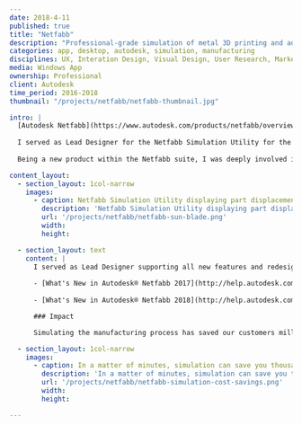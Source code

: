 ```yaml
---
date: 2018-4-11
published: true
title: "Netfabb"
description: "Professional-grade simulation of metal 3D printing and additive manufacturing processes"
categories: app, desktop, autodesk, simulation, manufacturing
disciplines: UX, Interation Design, Visual Design, User Research, Market Research
media: Windows App
ownership: Professional
client: Autodesk
time_period: 2016-2018
thumbnail: "/projects/netfabb/netfabb-thumbnail.jpg"

intro: |
  [Autodesk Netfabb](https://www.autodesk.com/products/netfabb/overview) is a suite of tools for streamlining and optimizing additive manufacturing processes. 
  
  I served as Lead Designer for the Netfabb Simulation Utility for the 2017 and 2018 product releases. This is a standalone application within the suite that enables engineers to simulate professional-grade metal printing processes for complex parts in order to [predict distortion](https://blogs.autodesk.com/netfabb/2018/10/30/netfabb-simulation-research-validation-distortion-compensation/), [alleviate support structure failure](https://blogs.autodesk.com/netfabb/2018/06/12/netfabb-simulation-research-validation-support-failure-prediction/), and [avoid potential damage](https://blogs.autodesk.com/netfabb/2018/06/12/netfabb-simulation-research-validation-moving-source/) to machines & hardware. Metal printing is inherently expensive and time-consuming, so using simulation to avoid errors is a major cost saver for our customers. 
  
  Being a new product within the Netfabb suite, I was deeply involved in market, industry, and user research. This also enabled me to get my first exposure to product management, as I was more involved than ever in strategic planning and formulating the product roadmap. Our small team was able to function like a startup within the larger company, working closely with early adopters and moving fast to test our hypotheses in working code as part of a tight feedback loop with real users who were testing weekly builds. 

content_layout:
  - section_layout: 1col-narrow
    images:
      - caption: Netfabb Simulation Utility displaying part displacement results (i.e. warpage due to manufacturing)
        description: 'Netfabb Simulation Utility displaying part displacement results'
        url: '/projects/netfabb/netfabb-sun-blade.png'
        width:
        height:

  - section_layout: text
    content: |
      I served as Lead Designer supporting all new features and redesigns within the Netfabb Simulation Utility for the 2017 and 2018 product releases. For a full list of _What's New_ by version:
        
      - [What's New in Autodesk® Netfabb 2017](http://help.autodesk.com/view/NETF/2017/ENU/?guid=GUID-6EAF21B6-F2E0-4F1A-AB42-ABFC119133AB)
      
      - [What's New in Autodesk® Netfabb 2018](http://help.autodesk.com/view/NETF/2018/ENU/?guid=GUID-66C2312A-BE6C-4513-9865-BC2ADDF78B9E)

      ### Impact

      Simulating the manufacturing process has saved our customers millions of dollars in lost time, expended materials, and damaged machinery. 

  - section_layout: 1col-narrow
    images:
      - caption: In a matter of minutes, simulation can save you thousands of dollars in costs and hours of time
        description: 'In a matter of minutes, simulation can save you thousands of dollars in costs and hours of time'
        url: '/projects/netfabb/netfabb-simulation-cost-savings.png'
        width:
        height:

---
```

